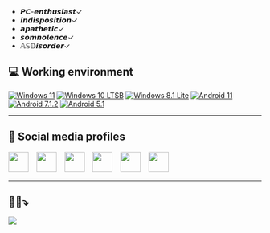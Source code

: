 
- 𝙋𝘾-𝙚𝙣𝙩𝙝𝙪𝙨𝙞𝙖𝙨𝙩✓
- 𝙞𝙣𝙙𝙞𝙨𝙥𝙤𝙨𝙞𝙩𝙞𝙤𝙣✓
- 𝙖𝙥𝙖𝙩𝙝𝙚𝙩𝙞𝙘✓
- 𝙨𝙤𝙢𝙣𝙤𝙡𝙚𝙣𝙘𝙚✓
- 𝔸𝕊𝔻𝙞𝙨𝙤𝙧𝙙𝙚𝙧✓

## 💻 Working environment
[![Windows 11](https://img.shields.io/badge/Win11-0078D4?style=flat-square&logo=windows11&logoColor=white)](https://forums.mydigitallife.net/threads/dynamic-windows-11-setup-tpm-bypass.84063/)
[![Windows 10 LTSB](https://img.shields.io/badge/Win10%20LTSB-005FA2?style=flat-square&logo=windows&logoColor=00CCFF)](https://forums.mydigitallife.net/threads/discussion-windows-10-enterprise-n-ltsb-2016.73435/)
[![Windows 8.1 Lite](https://img.shields.io/badge/Win8.1%20Industry%20Pro-00188E?style=flat-square&logo=windows&logoColor=white)](https://msembedded.biz/en/embedded-software/windows-embedded-81-industry-pro)
[![Android 11](https://img.shields.io/badge/Android%2011-3ddc84?style=flat-square&logo=android&logoColor=0D1117)](https://www.android.com/android-11/)
[![Android 7.1.2](https://img.shields.io/badge/Android%207.1.2-EEC8C2?style=flat-square&logo=android&logoColor=5DAB24)](https://www.androidauthority.com/android-7-0-features-673002/)
[![Android 5.1](https://img.shields.io/badge/Android%205.1-7BC258?style=flat-square&logo=android&logoColor=ffffff)](https://www.androidauthority.com/android-5-1-lollipop-everything-need-know-600444/)


<hr>


## 📜 Social media profiles
<p align="left">
    <a href="https://forum.xda-developers.com/t/index-redmi-3-custom-roms-kernels-etc-19-02-2021.4099085/"><img height="40px" src="https://github.com/Retapich/Retapich/raw/main/icons/XDA_dev-ICON_v8_by_Retapich.svg" /></a>&nbsp;&nbsp;&nbsp;
    <a href="https://t.me/Retapich"><img height="40px" src="https://github.com/gauravghongde/social-icons/raw/master/SVG/Color/Telegram.svg" /></a>&nbsp;&nbsp;&nbsp;
    <a href="https://reddit.com/user/retapic"><img height="40px" src="https://github.com/gauravghongde/social-icons/raw/master/SVG/Color/Reddit.svg" /></a>&nbsp;&nbsp;&nbsp;
    <a href="https://twitter.com/Retapich"><img height="40px" src="https://github.com/gauravghongde/social-icons/raw/master/SVG/Color/Twitter.svg" /></a>&nbsp;&nbsp;&nbsp;
    <a href="https://instagram.com/retapich/"><img height="40px" src="https://github.com/gauravghongde/social-icons/raw/master/SVG/Color/Instagram.svg" /></a>&nbsp;&nbsp;&nbsp;
    <a href="https://steamcommunity.com/id/retapich"><img height="40px" src="https://github.com/Retapich/Retapich/raw/main/icons/Steam_LikeStock.svg" /></a>&nbsp;&nbsp;&nbsp;

<hr>

## 😶‍🌫️⤵️

![](https://komarev.com/ghpvc/?username=Retapich&style=for-the-badge)


<!--
samples:
    <a href="https://www.youtube.com/@Retapich"><img height="40px" src="https://github.com/gauravghongde/social-icons/raw/master/SVG/Color/Youtube.svg" /></a>&nbsp;&nbsp;&nbsp;
- 🔭 I’m currently working on ...
- 🌱 I’m currently learning ...
- 👯 I’m looking to collaborate on ...
- 🤔 I’m looking for help with ...
- 💬 Ask me about ...
- 📫 How to reach me: ...
- 😄 Pronouns: ...
- ⚡ Fun fact: ...
-->
